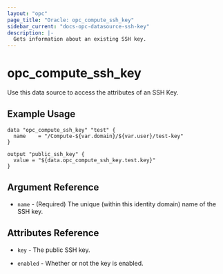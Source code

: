 ```yaml
---
layout: "opc"
page_title: "Oracle: opc_compute_ssh_key"
sidebar_current: "docs-opc-datasource-ssh-key"
description: |-
  Gets information about an existing SSH key.
---
```


# opc\_compute\_ssh_key

Use this data source to access the attributes of an SSH Key.

## Example Usage

```hcl
data "opc_compute_ssh_key" "test" {
  name    = "/Compute-${var.domain}/${var.user}/test-key"
}

output "public_ssh_key" {
  value = "${data.opc_compute_ssh_key.test.key}"
}
```

## Argument Reference

* `name` - (Required) The unique (within this identity domain) name of the SSH key.

## Attributes Reference


* `key` - The public SSH key.

* `enabled` - Whether or not the key is enabled.
